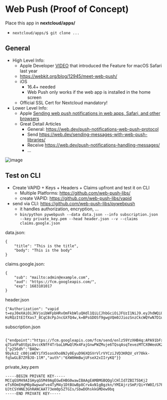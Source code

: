 # Web Push (Proof of Concept)
Place this app in **nextcloud/apps/**
- ```nextcloud/apps/$ git clone ...```

## General

- High Level Info: 
    - Apple Developer [VIDEO](https://developer.apple.com/videos/play/wwdc2022/10098/) that introduced the Feature for macOS Safari last year
    - https://webkit.org/blog/12945/meet-web-push/  
    - iOS 
        - 16.4+ needed
        - Web Push only works if the web app is installed in the home screen
    - Official SSL Cert for Nextcloud mandatory!
- Lower Level Info: 
  - Apple [Sending web push notifications in web apps, Safari, and other browsers](https://developer.apple.com/documentation/usernotifications/sending_web_push_notifications_in_web_apps_safari_and_other_browsers)
  -  Great Detail Articles
      - General: https://web.dev/push-notifications-web-push-protocol 
      - Send https://web.dev/sending-messages-with-web-push-libraries/ 
      - Receive https://web.dev/push-notifications-handling-messages/ 
      - ...

![image](https://web-dev.imgix.net/image/C47gYyWYVMMhDmtYSLOWazuyePF2/jjHOGQvZttcOEij3c6UR.svg)

## Test on CLI
  
- Create VAPID + Keys + Headers + Claims upfront and test it on CLI
    - Multiple Platforms: https://github.com/web-push-libs/
    - create VAPID: https://github.com/web-push-libs/vapid    
- send via CLI: https://github.com/web-push-libs/pywebpush
    - it handles authorization, encryption, ...
    - ```bin/python pywebpush --data data.json --info subscription.json --key private_key.pem --head header.json --v --claims claims.google.json```
 
data.json: 
```
{
    "title": "This is the title",
    "body": "This is the body"
}
 ```

claims.google.json:
```
{
    "sub": "mailto:admin@example.com",
    "aud": "https://fcm.googleapis.com/",
    "exp": 1683101017
}
```

header.json
```
{"Authorization": "vapid t=eyJ0eXAiOiJKVjoibWFpbHRvOmFkbWluQHdl1QiLCJhbGciOiJFUzI1NiJ9.eyJhdWQiOiJodHRwczovL3B1c2guc2VydmljZXMubW96aWxsYS5jb20iLCJleHAiOiIxNjgzMTAxMDEitgznbPCiPXMNEwO93Iiwic3ViIeWNsb3VkL0Tfd6bSlJlMYiz9Jv97hPIzjLU6GySAMmRlIn0.NzgCOvNKY_9CL5hbQj9LsLOEvGjmocxFMkSrabnDUVBJFYgfNX8j2w-HzRQzItEIfXas7_8CqC8cPpJncGXfQ4w,k=BPsGDOSf9gwgVQm0JJiozSnzCkcWQYwN7D1uo"}
```

subscription.json
```
 {"endpoint":"https://fcm.googleapis.com/fcm/send/enlz59YzXHB4q:APA91bFx-q7SaVPa8tEpLUvccKNfF4TrbaLbMwQlMx4FajGnwPWZMuje6TQsqAsqTevezMTCX0WeoUKZNqTCStgJCqsLb_Tgji9sKCuQ_fP0ayPFtP7mmeleWm8EP0RinQ2Wa4wPjl","expirationTime":null,"keys":{"p256dh":"BAOw-9bykz2_c00jsWEYifX5sonXho8NJy0EyuD96XQSVrVlrVYCziJVD3KRQV_oY70kk-fqSwGLB7ZFBJO-1lM","auth":"6XW0HmBwjUFseX2xIIryKQ"}}
```

private_key.pem
```
-----BEGIN PRIVATE KEY-----
MCCqGSM49AIGHyqGSM49AgEGwEHBG0wawIBAAgEAMBMGBQQglCHlId7ZBI75bKj2
eTsROmEHqM0p8wpwaFve4TyM4y1DtBUwBp8CrvAxN1gBgzkn/YMIAjrzSmP/Qi+YW0I/S7F
UJtCSYHNE3GhRANCAAT73em0pSZTGIs/SbwDOhskkGMDew9bq
-----END PRIVATE KEY-----
```